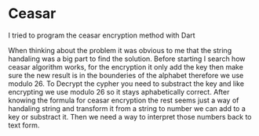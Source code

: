 # Ceasar
I tried to program the ceasar encryption method with Dart

When thinking about the problem it was obvious to me that the string handaling was a big part to find the solution.
Before starting I search how ceasar algorithm works, for the encryption it only add the key then make sure the new result is in the bounderies of the alphabet therefore we use modulo 26. To Decrypt the cypher you need to substract the key and like encrypting we use modulo 26 so it stays aphabetically correct.
After knowing the formula for ceasar encryption the rest seems just a way of handaling string and transform it from a string to number we can add to a key or substract it. Then we need a way to interpret those numbers back to text form.
